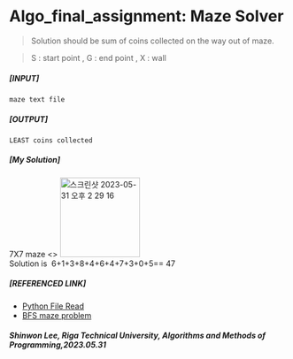 # Algo_final_assignment: Maze Solver

> Solution should be sum of coins collected on the way out of maze.

> S : start point  ,     G : end point  ,     X : wall<br/>


##### [INPUT]
    maze text file
##### [OUTPUT]
    LEAST coins collected

##### [My Solution]

7X7 maze <>
<img width="144" alt="스크린샷 2023-05-31 오후 2 29 16" src="https:github.com/LeeShinwon/Algo_final_assignment/assets/82192923/f1e64f59-d28c-4036-be7b-e003db553e51">
</br>Solution is  6+1+3+8+4+6+4+7+3+0+5== 47



##### [REFERENCED LINK]
* [Python File Read](https://wikidocs.net/26)
* [BFS maze problem](https://github.com/ndb796/python-for-coding-test/blob/master/5/11.py)



##### Shinwon Lee, Riga Technical University, Algorithms and Methods of Programming,2023.05.31
